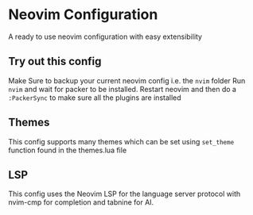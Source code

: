 # Neovim Configuration
A ready to use neovim configuration with easy extensibility
## Try out this config
Make Sure to backup your current neovim config i.e. the `nvim` folder
Run `nvim` and wait for packer to be installed.
Restart neovim and then do a `:PackerSync` to make sure all the plugins are installed
## Themes
This config supports many themes which can be set using `set_theme` function found in the themes.lua file
## LSP 
This config uses the Neovim LSP for the language server protocol with nvim-cmp for completion and tabnine for AI.
